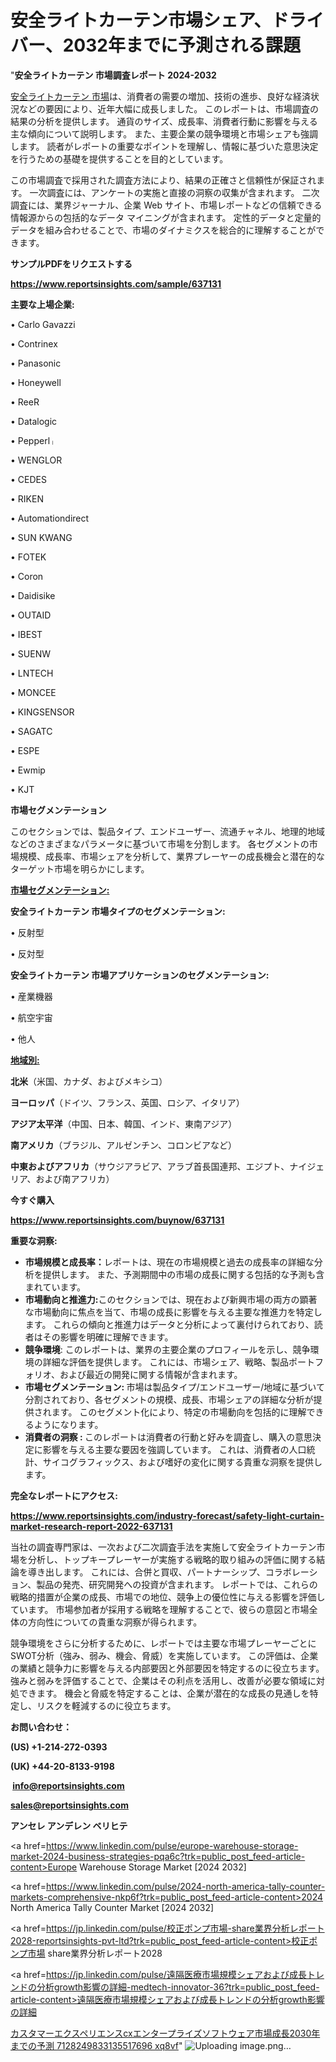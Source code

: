 # 安全ライトカーテン市場シェア、ドライバー、2032年までに予測される課題

"<strong>安全ライトカーテン 市場調査レポート 2024-2032</strong>

<a href=https://www.reportsinsights.com/sample/637131>安全ライトカーテン 市場</a>は、消費者の需要の増加、技術の進歩、良好な経済状況などの要因により、近年大幅に成長しました。 このレポートは、市場調査の結果の分析を提供します。 通貨のサイズ、成長率、消費者行動に影響を与える主な傾向について説明します。 また、主要企業の競争環境と市場シェアも強調します。 読者がレポートの重要なポイントを理解し、情報に基づいた意思決定を行うための基礎を提供することを目的としています。

この市場調査で採用された調査方法により、結果の正確さと信頼性が保証されます。 一次調査には、アンケートの実施と直接の洞察の収集が含まれます。 二次調査には、業界ジャーナル、企業 Web サイト、市場レポートなどの信頼できる情報源からの包括的なデータ マイニングが含まれます。 定性的データと定量的データを組み合わせることで、市場のダイナミクスを総合的に理解することができます。

<strong><b>サンプルPDFをリクエストする</b></strong>

<a href=https://www.reportsinsights.com/sample/637131><strong><u>https://www.reportsinsights.com/sample/637131</u></strong></a>

<strong>主要な上場企業:</strong>

• Carlo Gavazzi

• Contrinex

• Panasonic

• Honeywell

• ReeR

• Datalogic

• Pepperlᛧ

• WENGLOR

• CEDES

• RIKEN

• Automationdirect

• SUN KWANG

• FOTEK

• Coron

• Daidisike

• OUTAID

• IBEST

• SUENW

• LNTECH

• MONCEE

• KINGSENSOR

• SAGATC

• ESPE

• Ewmip

• KJT

<strong>市場セグメンテーション</strong>

このセクションでは、製品タイプ、エンドユーザー、流通チャネル、地理的地域などのさまざまなパラメータに基づいて市場を分割します。 各セグメントの市場規模、成長率、市場シェアを分析して、業界プレーヤーの成長機会と潜在的なターゲット市場を明らかにします。

<strong><u>市場セグメンテーション</u></strong><strong><u>:</u></strong>

<strong>安全ライトカーテン 市場タイプのセグメンテーション:</strong>

• 反射型

• 反対型

<strong>安全ライトカーテン 市場アプリケーションのセグメンテーション:</strong>

• 産業機器

• 航空宇宙

• 他人

<strong><u>地域別</u></strong><strong><u>:</u></strong>

<strong>北米</strong>（米国、カナダ、およびメキシコ）

<strong>ヨーロッパ</strong>（ドイツ、フランス、英国、ロシア、イタリア）

<strong>アジア太平洋</strong>（中国、日本、韓国、インド、東南アジア）

<strong>南アメリカ</strong>（ブラジル、アルゼンチン、コロンビアなど）

<strong>中東およびアフリカ</strong>（サウジアラビア、アラブ首長国連邦、エジプト、ナイジェリア、および南アフリカ）

<strong>今すぐ購入</strong>

<a href=https://www.reportsinsights.com/buynow/637131><strong><u>https://www.reportsinsights.com/buynow/637131</u></strong></a>

<strong>重要な洞察:</strong>
<ul>
  <li><strong>市場規模と成長率：</strong>レポートは、現在の市場規模と過去の成長率の詳細な分析を提供します。 また、予測期間中の市場の成長に関する包括的な予測も含まれています。</li>
  <li><strong>市場動向と推進力:</strong>このセクションでは、現在および新興市場の両方の顕著な市場動向に焦点を当て、市場の成長に影響を与える主要な推進力を特定します。 これらの傾向と推進力はデータと分析によって裏付けられており、読者はその影響を明確に理解できます。</li>
  <li><strong>競争環境</strong>: このレポートは、業界の主要企業のプロフィールを示し、競争環境の詳細な評価を提供します。 これには、市場シェア、戦略、製品ポートフォリオ、および最近の開発に関する情報が含まれます。</li>
  <li><strong>市場セグメンテーション: </strong>市場は製品タイプ/エンドユーザー/地域に基づいて分割されており、各セグメントの規模、成長、市場シェアの詳細な分析が提供されます。 このセグメント化により、特定の市場動向を包括的に理解できるようになります。</li>
  <li><strong>消費者の洞察 : </strong>このレポートは消費者の行動と好みを調査し、購入の意思決定に影響を与える主要な要因を強調しています。 これは、消費者の人口統計、サイコグラフィックス、および嗜好の変化に関する貴重な洞察を提供します。</li>
</ul>
<strong>完全なレポートにアクセス:</strong>

<a href=https://www.reportsinsights.com/industry-forecast/safety-light-curtain-market-research-report-2022-637131><strong><u><b>https://www.reportsinsights.com/industry-forecast/safety-light-curtain-market-research-report-2022-637131</b></u></strong></a>

当社の調査専門家は、一次および二次調査手法を実施して安全ライトカーテン市場を分析し、トップキープレーヤーが実施する戦略的取り組みの評価に関する結論を導き出します。 これには、合併と買収、パートナーシップ、コラボレーション、製品の発売、研究開発への投資が含まれます。 レポートでは、これらの戦略的措置が企業の成長、市場での地位、競争上の優位性に与える影響を評価しています。 市場参加者が採用する戦略を理解することで、彼らの意図と市場全体の方向性についての貴重な洞察が得られます。

競争環境をさらに分析するために、レポートでは主要な市場プレーヤーごとにSWOT分析（強み、弱み、機会、脅威）を実施しています。 この評価は、企業の業績と競争力に影響を与える内部要因と外部要因を特定するのに役立ちます。 強みと弱みを評価することで、企業はその利点を活用し、改善が必要な領域に対処できます。 機会と脅威を特定することは、企業が潜在的な成長の見通しを特定し、リスクを軽減するのに役立ちます。

<strong>お問い合わせ：</strong>

<strong>(US) +1-214-272-0393</strong>

<strong>(UK) +44-20-8133-9198</strong>

<strong> </strong><a href=info@reportsinsights.com><strong><u>info@reportsinsights.com</u></strong></a>

<a href=sales@reportsinsights.com><strong><u>sales@reportsinsights.com</u></strong></a>

<strong>アンセレ アンデレン ベリヒテ</strong>

<a href=https://www.linkedin.com/pulse/europe-warehouse-storage-market-2024-business-strategies-pqa6c?trk=public_post_feed-article-content>Europe Warehouse Storage Market [2024 2032]</a>

<a href=https://www.linkedin.com/pulse/2024-north-america-tally-counter-markets-comprehensive-nkp6f?trk=public_post_feed-article-content>2024 North America Tally Counter Market [2024 2032]</a>

<a href=https://jp.linkedin.com/pulse/校正ポンプ市場-share業界分析レポート2028-reportsinsights-pvt-ltd?trk=public_post_feed-article-content>校正ポンプ市場 share業界分析レポート2028</a>

<a href=https://jp.linkedin.com/pulse/遠隔医療市場規模シェアおよび成長トレンドの分析growth影響の詳細-medtech-innovator-36?trk=public_post_feed-article-content>遠隔医療市場規模シェアおよび成長トレンドの分析growth影響の詳細</a>

<a href=https://www.linkedin.com/pulse/カスタマーエクスペリエンスcxエンタープライズソフトウェア市場成長2030年までの予測-7128249833135517696-xq8vf/>カスタマーエクスペリエンスcxエンタープライズソフトウェア市場成長2030年までの予測 7128249833135517696 xq8vf</a>"
![Uploading image.png…]()
